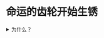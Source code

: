 # 命运的齿轮开始生锈
<details>
  <summary>为什么？</summary>
  
  为什么  
  为什么  
  为什么  
  为什么  
  为什么  
  为什么  
  为什么  
  为什么  
  为什么  
  为什么  
  为什么  
  为什么  
  为什么  
  为什么  
  为什么  
  为什么  
  为什么  
  为什么  
  为什么  
  为什么  
  为什么  
  为什么  
  为什么  
  为什么  
  为什么  
  为什么  
  为什么  
  为什么  
  为什么  
  为什么  
  为什么  
  为什么  
  为什么  
  为什么  
  为什么  
  为什么  
  为什么  
  为什么  
  为什么  
  为什么  
  为什么  
  为什么  
  为什么  
  为什么  
  为什么  
  为什么  
  为什么  
  为什么  
  为什么  
  为什么  
  为什么  
  为什么  
  为什么  
  为什么  
  为什么  
  为什么  
  为什么  
  为什么  
  为什么  
  为什么  
  为什么  
  为什么  
  为什么  
  为什么  
  为什么  
  为什么  
  为什么  
  为什么  
  为什么  
  为什么  
  为什么  
  为什么  
  为什么  
  为什么  
  为什么  
  为什么  
  为什么  
  为什么  
  为什么  
  为什么  
  为什么  
  为什么  
  为什么  
  为什么  
  为什么  
  为什么  
  为什么  
  为什么  
  为什么  
  为什么  
  为什么  
  为什么  
  为什么  
  为什么  
  为什么  
  为什么  
  为什么  
  为什么  
  为什么  
  为什么  
  为什么  
  为什么  
  为什么  
  为什么  
  为什么  
  为什么  
  为什么  
  为什么  
  为什么  
  为什么  
  为什么  
  为什么  
  为什么  
  为什么  
  为什么  
  为什么  
  为什么  
  为什么  
  为什么  
  为什么  
  为什么  
  为什么  
  为什么  
  为什么  
  为什么  
  为什么  
  为什么  
  为什么  
  为什么  
  为什么  
  为什么  
  为什么  
  为什么  
  为什么  
  为什么  
  为什么  
  为什么  
  为什么  
  为什么  
  为什么  
  为什么  
  为什么  
  为什么  
  为什么  
  为什么  
  为什么  
  为什么  
  为什么  
  为什么  
  为什么  
  为什么  
  为什么  
  为什么  
  为什么  
  为什么  
  为什么  
  为什么  
  为什么  
  为什么  
  为什么  
  为什么  
  为什么  
  为什么  
  为什么  
  为什么  
  为什么  
  为什么  
  为什么  
  为什么  
  为什么  
  为什么  
  为什么  
  为什么  
  为什么  
  为什么  
  为什么  
  为什么  
  为什么  
  为什么  
  为什么  
  为什么  
  为什么  
  为什么  
  为什么  
  为什么  
  为什么  
  为什么  
  为什么  
  为什么  
  为什么  
  为什么  
  为什么  
  为什么  
  为什么  
  为什么  
  为什么  
  为什么  
  为什么  
  为什么  
  为什么  
  为什么  
  为什么  
  为什么  
  为什么  
  为什么  
  为什么  
  为什么  
  为什么  
  为什么  
  为什么  
  为什么  
  为什么  
  为什么  
  为什么  
  为什么  
  为什么  
  为什么  
  为什么  
  为什么  
  为什么  
  为什么  
  为什么  
  为什么  
  为什么  
  为什么  
  为什么  
  为什么  
  为什么  
  为什么  
  为什么  
  为什么  
  为什么  
  为什么  
  为什么  
  为什么  
  为什么  
  为什么  
  为什么  
  为什么  
  为什么  
  为什么  
  为什么  
  为什么  
  为什么  
  为什么  
  为什么  
  为什么  
  为什么  
  为什么  
  为什么  
  为什么  
  为什么  
  为什么  
  为什么  
  为什么  
  为什么  
  为什么  
  为什么  
  为什么  
  为什么  
  为什么  
  为什么  
  为什么  
  为什么  
  为什么  
  为什么  
  为什么  
  为什么  
  为什么  
  为什么  
  为什么  
  为什么  
  为什么  
  为什么  
  为什么  
  为什么  
  为什么  
  为什么  
  为什么  
  为什么  
  为什么  
  为什么  
  为什么  
  为什么  
  为什么  
  为什么  
  为什么  
  为什么  
  为什么  
  为什么  
  为什么  
  为什么  
  为什么  
  为什么  
  为什么  
  为什么  
  为什么  
  为什么  
  为什么  
  为什么  
  为什么  
  为什么  
  为什么  
  为什么  
  为什么  
  为什么  
  为什么  
  为什么  
  为什么  
  为什么  
  为什么  
  为什么  
  为什么  
  为什么  
  为什么  
  为什么  
  为什么  
  为什么  
  为什么  
  为什么  
  为什么  
  为什么  
  为什么  
  为什么  
  为什么  
  为什么  
  为什么  
  为什么  
  为什么  
  为什么  
  为什么  
  为什么  
  为什么  
  为什么  
  为什么  
  为什么  
  为什么  
  为什么  
  为什么  
  为什么  
  为什么  
  为什么  
  为什么  
  为什么  
  为什么  
  为什么  
  为什么  
  为什么  
  为什么  
  为什么  
  为什么  
  为什么  
  为什么  
  为什么  
  为什么  
  为什么  
  为什么  
  为什么  
  为什么  
  为什么  
  为什么  
  为什么  
  为什么  
  为什么  
  为什么  
  为什么  
  为什么  
  为什么  
  为什么  
  为什么  
  为什么  
  为什么  
  为什么  
  为什么  
  为什么  
  为什么  
  为什么  
  为什么  
  为什么  
  为什么  
  为什么  
  为什么  
  为什么  
  为什么  
  为什么  
  为什么  
  为什么  
  为什么  
  为什么  
  为什么  
  为什么  
  为什么  
  为什么  
  为什么  
  为什么  
  为什么  
  为什么  
  为什么  
  为什么  
  为什么  
  为什么  
  为什么  
  为什么  
  为什么  
  为什么  
  为什么  
  为什么  
  为什么  
  为什么  
  为什么  
  为什么  
  为什么  
  为什么  
  为什么  
  为什么  
  为什么  
  为什么  
  为什么  
  为什么  
  为什么  
  为什么  
  为什么  
  为什么  
  为什么  
  为什么  
  为什么  
  为什么  
  为什么  
  为什么  
  为什么  
  为什么  
  为什么  
  为什么  
  为什么  
  为什么  
  为什么  
  为什么  
  为什么  
  为什么  
  为什么  
  为什么  
  为什么  
  为什么  
  为什么  
  为什么  
  为什么  
  为什么  
  为什么  
  为什么  
  为什么  
  为什么  
  为什么  
  为什么  
  为什么  
  为什么  
  为什么  
  为什么  
  为什么  
  为什么  
  为什么  
  为什么  
  为什么  
  为什么  
  为什么  
  为什么  
  为什么  
  为什么  
  为什么  
  为什么  
  为什么  
  为什么  
  为什么  
  为什么  
  为什么  
  为什么  
  为什么  
  为什么  
  为什么  
  为什么  
  为什么  
  为什么  
  为什么  
  为什么  
  为什么  
  为什么  
  为什么  
  为什么  
  为什么  
  为什么  
  为什么  
  为什么  
  为什么  
  为什么  
  为什么  
  为什么  
  为什么  
  为什么  
  为什么  
  为什么  
  为什么  
  <h1>为什么??</h1>
</details>
